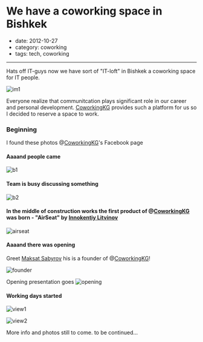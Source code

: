 # We have a coworking space in Bishkek

- date: 2012-10-27
- category: coworking
- tags: tech, coworking

------

Hats off IT-guys now we have sort of "IT-loft" in Bishkek a coworking space for IT people.

![im1][]

Everyone realize that communitcation plays significant role in our career and personal development.
[CoworkingKG][] provides such a platform for us so I decided to reserve a space to work.

### Beginning

I found these photos @[CoworkingKG][]'s Facebook page

#### Aaaand people came
![b1][]

#### Team is busy discussing something
![b2][]

#### In the middle of construction works the first product of @[CoworkingKG] was born - "AirSeat" by [Innokentiy Litvinov][]
![airseat]

#### Aaaand there was opening
Greet [Maksat Sabyrov][] his is a founder of @[CoworkingKG][]!

![founder][]

Opening presentation goes
![opening][]

#### Working days started

![view1][]

![view2][]


More info and photos still to come. to be continued...


[coworkingkg]: https://www.facebook.com/Meetup.kg/
[Innokentiy Litvinov]: https://www.facebook.com/innokentiy.litvinov?fref=http://imanhodjaev.com
[Maksat Sabyrov]: https://www.facebook.com/sabyrov?fref=http://imanhodjaev.com
[im1]: /coworking/banner.jpeg
[founder]: /coworking/maks.jpeg "Maksat Sabyrov"
[b1]: /coworking/beginning0.jpeg
[b2]: /coworking/beginning.jpeg
[airseat]: /coworking/airseat0.jpeg
[opening]: /coworking/opening1.jpeg
[view1]: /coworking/stage1.jpeg
[view2]: /coworking/workingday.jpeg
